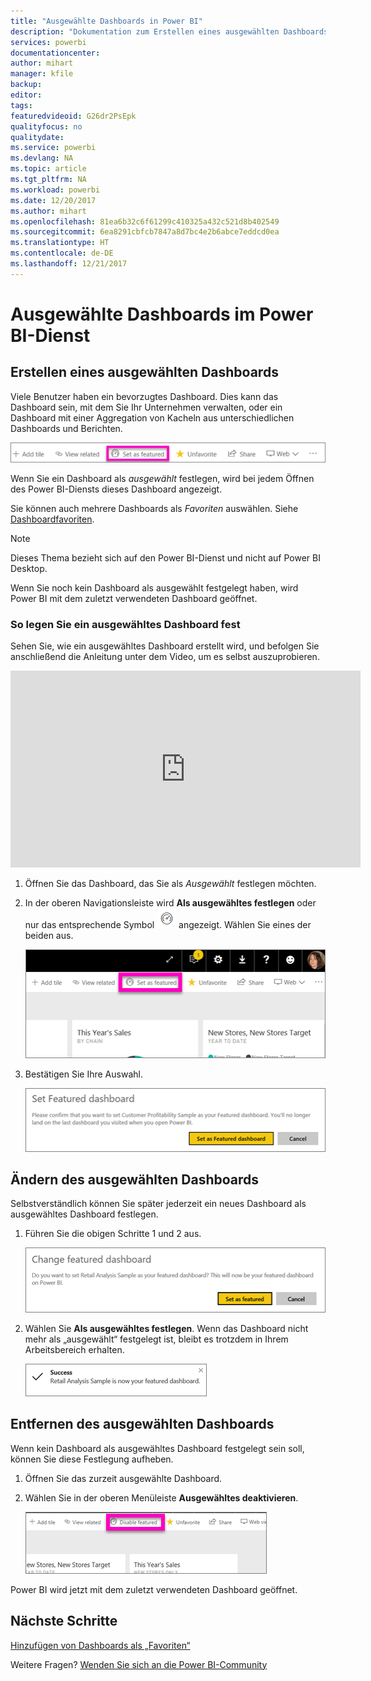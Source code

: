 ```yaml
---
title: "Ausgewählte Dashboards in Power BI"
description: "Dokumentation zum Erstellen eines ausgewählten Dashboards im Power BI-Dienst"
services: powerbi
documentationcenter: 
author: mihart
manager: kfile
backup: 
editor: 
tags: 
featuredvideoid: G26dr2PsEpk
qualityfocus: no
qualitydate: 
ms.service: powerbi
ms.devlang: NA
ms.topic: article
ms.tgt_pltfrm: NA
ms.workload: powerbi
ms.date: 12/20/2017
ms.author: mihart
ms.openlocfilehash: 81ea6b32c6f61299c410325a432c521d8b402549
ms.sourcegitcommit: 6ea8291cbfcb7847a8d7bc4e2b6abce7eddcd0ea
ms.translationtype: HT
ms.contentlocale: de-DE
ms.lasthandoff: 12/21/2017
---
```

# <a name="featured-dashboards-in-power-bi-service"></a>Ausgewählte Dashboards im Power BI-Dienst
## <a name="create-a-featured-dashboard"></a>Erstellen eines ausgewählten Dashboards
Viele Benutzer haben ein bevorzugtes Dashboard.  Dies kann das Dashboard sein, mit dem Sie Ihr Unternehmen verwalten, oder ein Dashboard mit einer Aggregation von Kacheln aus unterschiedlichen Dashboards und Berichten.

![](media/service-dashboard-featured/power-bi-feature-nav.png)

Wenn Sie ein Dashboard als *ausgewählt* festlegen, wird bei jedem Öffnen des Power BI-Diensts dieses Dashboard angezeigt.  

Sie können auch mehrere Dashboards als *Favoriten* auswählen. Siehe [Dashboardfavoriten](service-dashboard-favorite.md).

> [!NOTE] 
>Dieses Thema bezieht sich auf den Power BI-Dienst und nicht auf Power BI Desktop.

Wenn Sie noch kein Dashboard als ausgewählt festgelegt haben, wird Power BI mit dem zuletzt verwendeten Dashboard geöffnet.  

### <a name="to-set-a-dashboard-as-featured"></a>So legen Sie ein **ausgewähltes Dashboard** fest
Sehen Sie, wie ein ausgewähltes Dashboard erstellt wird, und befolgen Sie anschließend die Anleitung unter dem Video, um es selbst auszuprobieren.

<iframe width="560" height="315" src="https://www.youtube.com/embed/G26dr2PsEpk" frameborder="0" allowfullscreen></iframe>



1. Öffnen Sie das Dashboard, das Sie als *Ausgewählt* festlegen möchten. 
2. In der oberen Navigationsleiste wird **Als ausgewähltes festlegen** oder nur das entsprechende Symbol ![](media/service-dashboard-featured/power-bi-featured-icon.png) angezeigt. Wählen Sie eines der beiden aus.
   
    ![](media/service-dashboard-featured/power-bi-set-as-featured.png)
3. Bestätigen Sie Ihre Auswahl.
   
    ![](media/service-dashboard-featured/power-bi-create-featured.png)

## <a name="change-the-featured-dashboard"></a>Ändern des ausgewählten Dashboards
Selbstverständlich können Sie später jederzeit ein neues Dashboard als ausgewähltes Dashboard festlegen.

1. Führen Sie die obigen Schritte 1 und 2 aus.
   
    ![](media/service-dashboard-featured/power-bi-change-feature.png)
2. Wählen Sie **Als ausgewähltes festlegen**. Wenn das Dashboard nicht mehr als „ausgewählt“ festgelegt ist, bleibt es trotzdem in Ihrem Arbeitsbereich erhalten.  
   
    ![](media/service-dashboard-featured/power-bi-success.png)

## <a name="remove-the-featured-dashboard"></a>Entfernen des ausgewählten Dashboards
Wenn kein Dashboard als ausgewähltes Dashboard festgelegt sein soll, können Sie diese Festlegung aufheben.

1. Öffnen Sie das zurzeit ausgewählte Dashboard.
2. Wählen Sie in der oberen Menüleiste **Ausgewähltes deaktivieren**.
   
    ![](media/service-dashboard-featured/power-bi-unfeature.png)

Power BI wird jetzt mit dem zuletzt verwendeten Dashboard geöffnet.  

## <a name="next-steps"></a>Nächste Schritte
[Hinzufügen von Dashboards als „Favoriten“](service-dashboard-favorite.md)

Weitere Fragen? [Wenden Sie sich an die Power BI-Community](http://community.powerbi.com/)

